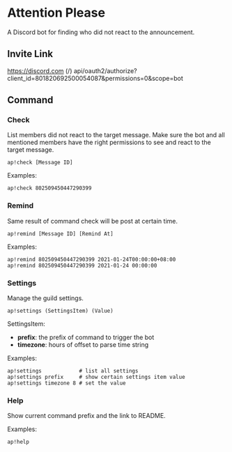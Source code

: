 # Attention Please
A Discord bot for finding who did not react to the announcement.


## Invite Link
https://discord.com (/) api/oauth2/authorize?client_id=801820692500054087&permissions=0&scope=bot


## Command

### Check
List members did not react to the target message. Make sure the bot and all mentioned members have the right permissions to see and react to the target message.

`ap!check [Message ID]`

Examples:
```
ap!check 802509450447290399
```

### Remind
Same result of command check will be post at certain time.

`ap!remind [Message ID] [Remind At]`

Examples:
```
ap!remind 802509450447290399 2021-01-24T00:00:00+08:00
ap!remind 802509450447290399 2021-01-24 00:00:00
```

### Settings
Manage the guild settings.

`ap!settings (SettingsItem) (Value)`

SettingsItem:
- **prefix**: the prefix of command to trigger the bot
- **timezone**: hours of offset to parse time string

Examples:
```
ap!settings            # list all settings
ap!settings prefix     # show certain settings item value
ap!settings timezone 8 # set the value 
```

### Help
Show current command prefix and the link to README.

Examples:
```
ap!help
```
